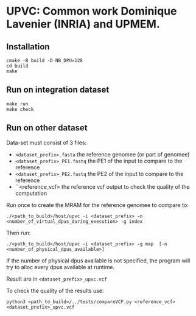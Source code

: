 UPVC: Common work Dominique Lavenier (INRIA) and UPMEM.
=======================================================

Installation
------------

```
cmake -B build -D NB_DPU=128
cd build
make
```

Run on integration dataset
--------------------------

```
make run
make check
```

Run on other dataset
--------------------

Data-set must consist of 3 files:
  - ``<dataset_prefix>.fasta`` the reference genomee (or part of genomee)
  - ``<dataset_prefix>_PE1.fastq`` the PE1 of the input to compare to the reference
  - ``<dataset_prefix>_PE2.fastq`` the PE2 of the input to compare to the reference
  - ``<reference_vcf> the reference vcf output to check the quality of the computation

Run once to create the MRAM for the reference genomee to compare to:

```
./<path_to_build>/host/upvc -i <dataset_prefix> -n <number_of_virtual_dpus_during_execution> -g index
```

Then run:

```
./<path_to_build>/host/upvc -i <dataset_prefix> -g map  [-n <number_of_physical_dpus_available>]
```

If the number of physical dpus available is not specified, the program will try to alloc every dpus available at runtime.

Result are in ``<dataset_prefix>_upvc.vcf``

To check the quality of the results use:

```
python3 <path_to_build>/../tests/compareVCF.py <reference_vcf> <dataset_prefix>_upvc.vcf
```
